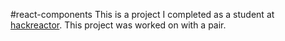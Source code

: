 #react-components
This is a project I completed as a student at [hackreactor](http://hackreactor.com). This project was worked on with a pair.